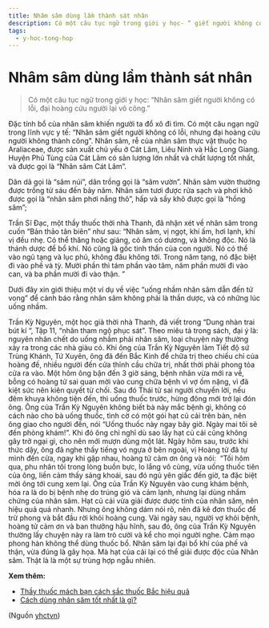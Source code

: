```yaml
---
title: Nhâm sâm dùng lầm thành sát nhân
description: Có một câu tục ngữ trong giới y học- “ giết người không có lỗi, đại hoàng cứu người lại vô công.”
tags:
  - y-hoc-tong-hop
---
```


# Nhâm sâm dùng lầm thành sát nhân 

> Có một câu tục ngữ trong giới y học: “Nhân sâm giết người không có lỗi, đại hoàng cứu người lại vô công.”

Đặc tính bổ của nhân sâm khiến người ta đổ xô đi tìm. Có một câu ngạn ngữ trong lĩnh vực y tế: “Nhân sâm giết người không có lỗi, nhưng đại hoàng cứu người không thành công”. Nhân sâm, rễ của nhân sâm thực vật thuộc họ Araliaceae, được sản xuất chủ yếu ở Cát Lâm, Liêu Ninh và Hắc Long Giang. Huyện Phủ Tùng của Cát Lâm có sản lượng lớn nhất và chất lượng tốt nhất, và được gọi là “Nhân sâm Cát Lâm”.

Dân dã gọi là “sâm núi”, dân trồng gọi là “sâm vườn”. Nhân sâm vườn thường được trồng từ sáu đến bảy năm. Nhân sâm tươi được rửa sạch và phơi khô được gọi là “nhân sâm phơi nắng thô”, hấp và sấy khô được gọi là “hồng sâm”;

Trần Sĩ Đạc, một thầy thuốc thời nhà Thanh, đã nhận xét về nhân sâm trong cuốn “Bản thảo tân biên” như sau: “Nhân sâm, vị ngọt, khí ấm, hơi lạnh, khí vị đều nhẹ. Có thể thăng hoặc giáng, có âm có dương, và không độc. Nó là thánh dược để bổ khí. Nó cũng là gốc tinh thần của con người. Nó có thể vào ngũ tạng và lục phủ, không đâu không tới. Trong năm tạng, nó đặc biệt đi vào phế và tỳ. Mười phần thì tám phần vào tâm, năm phần mười đi vào can, và ba phần mười đi vào thận. ”

Dưới đây xin giới thiệu một ví dụ về việc “uống nhầm nhân sâm dẫn đến tử vong” để cảnh báo rằng nhân sâm không phải là thần dược, và có những lúc uống nhầm.

Trần Kỳ Nguyên, một học giả thời nhà Thanh, đã viết trong “Dung nhàn trai bút kí “, Tập 11, “nhân tham ngộ phục sát”. Theo miêu tả trong sách, đại ý là: nguyên nhân chết do uống nhầm phải nhân sâm, loại chuyện này thường xảy ra trong các nhà giàu có. Khi ông của Trần Kỳ Nguyên làm Tiết độ sứ Trùng Khánh, Tứ Xuyên, ông đã đến Bắc Kinh để chữa trị theo chiếu chỉ của hoàng đế, nhiều người đến cửa thỉnh cầu chữa trị, nhất thời phải phong tỏa cửa ra vào. Một hôm ông bận đến 3 giờ sáng, bệnh nhân vừa mới ra về, bỗng có hoàng tử sai quan mời vào cung chữa bệnh vì vợ ốm nặng, vì đã kiệt sức nên kiên quyết từ chối. Sau đó Thái tử sai người chuyển lời, nếu đêm khuya không tiện đến, thì uống thuốc trước, hừng đông mới trở lại đón ông. Ông của Trần Kỳ Nguyên không biết bà này mắc bệnh gì, không có cách nào cho bà uống thuốc, tình cờ có một gói hạt củ cải trên bàn, nên ông giao cho người đến, nói “Uống thuốc này ngay bây giờ. Ngày mai tôi sẽ đến phòng khám!”. Khi đó ông chỉ nghĩ dù sao lấy hạt củ cải cũng không gây trở ngại gì, cho nên mới mượn dùng một lát. Ngày hôm sau, trước khi thức dậy, ông đã nghe thấy tiếng vó ngựa ở bên ngoài, vị Hoàng tử đã tự mình đến cửa, ngay khi gặp nhau, hoàng tử cảm ơn ông và nói:  “Tối hôm qua, phu nhân tôi trong lòng buồn bực, lo lắng vô cùng, vừa uống thuốc tiên của ông, liền cảm thấy sảng khoái, sau đó ngủ yên giấc đến giờ, ta đặc biệt mời ông tới cung xem lại. Ông của Trần Kỳ Nguyên vào cung khám bệnh, hóa ra là do bị bệnh nhẹ do trúng gió và cảm lạnh, nhưng lại dùng nhầm chứng của nhân sâm. Hạt củ cải vừa giải được dược tính của nhân sâm, nên hiệu quả quá nhanh. Nhưng ông không dám nói rõ, nên đã kê đơn thuốc để trừ phong và bắt đầu rời khỏi hoàng cung. Vài ngày sau, người vợ khỏi bệnh, hoàng tử cảm ơn và ban thưởng hậu hĩnh, sau đó, ông của Trần Kỳ Nguyên thường lấy chuyện này ra làm trò cười và kể cho mọi người nghe. Cảm mạo phong hàn không thể dùng thuốc bổ. Nhân sâm lại đại bổ khí của phế và thận, vừa đúng là gây họa. Mà hạt của cải lại có thể giải được độc của Nhân sâm. Thật là là một sự trùng hợp ngẫu nhiên.

**Xem thêm:**

* [Thầy thuốc mách bạn cách sắc thuốc Bắc hiệu quả](/yhctvn/thay-thuoc-mach-ban-cach-sac-thuoc-bac-hieu-qua)
* [Cách dùng nhân sâm tốt nhất là gì?](/yhctvn/cach-dung-nhan-sam-tot-nhat-la-gi)

(Nguồn <a href="https://yhctvn.com/nham-sam-dung-lam-thanh-sat-nhan/" target="_blank">yhctvn</a>)

